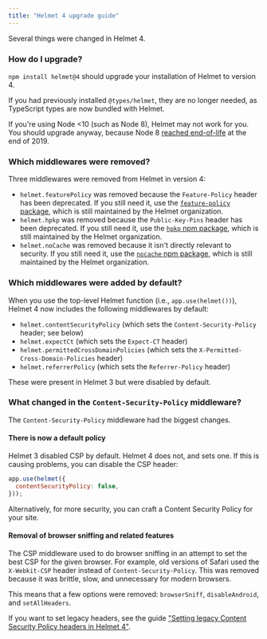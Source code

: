 ```yaml
---
title: "Helmet 4 upgrade guide"
---
```


Several things were changed in Helmet 4.

### How do I upgrade?

`npm install helmet@4` should upgrade your installation of Helmet to version 4.

If you had previously installed `@types/helmet`, they are no longer needed, as TypeScript types are now bundled with Helmet.

If you're using Node <10 (such as Node 8), Helmet may not work for you. You should upgrade anyway, because Node 8 [reached end-of-life](https://github.com/nodejs/Release) at the end of 2019.

### Which middlewares were removed?

Three middlewares were removed from Helmet in version 4:

- `helmet.featurePolicy` was removed because the `Feature-Policy` header has been deprecated. If you still need it, use the [`feature-policy` package](https://www.npmjs.com/package/feature-policy), which is still maintained by the Helmet organization.
- `helmet.hpkp` was removed because the `Public-Key-Pins` header has been deprecated. If you still need it, use the [`hpkp` npm package](https://www.npmjs.com/package/hpkp), which is still maintained by the Helmet organization.
- `helmet.noCache` was removed because it isn't directly relevant to security. If you still need it, use the [`nocache` npm package](https://www.npmjs.com/package/nocache), which is still maintained by the Helmet organization.

### Which middlewares were added by default?

When you use the top-level Helmet function (i.e., `app.use(helmet())`), Helmet 4 now includes the following middlewares by default:

- `helmet.contentSecurityPolicy` (which sets the `Content-Security-Policy` header; see below)
- `helmet.expectCt` (which sets the `Expect-CT` header)
- `helmet.permittedCrossDomainPolicies` (which sets the `X-Permitted-Cross-Domain-Policies` header)
- `helmet.referrerPolicy` (which sets the `Referrer-Policy` header)

These were present in Helmet 3 but were disabled by default.

### What changed in the `Content-Security-Policy` middleware?

The `Content-Security-Policy` middleware had the biggest changes.

#### There is now a default policy

Helmet 3 disabled CSP by default. Helmet 4 does not, and sets one. If this is causing problems, you can disable the CSP header:

```js
app.use(helmet({
  contentSecurityPolicy: false,
}));
```

Alternatively, for more security, you can craft a Content Security Policy for your site.

#### Removal of browser sniffing and related features

The CSP middleware used to do browser sniffing in an attempt to set the best CSP for the given browser. For example, old versions of Safari used the `X-Webkit-CSP` header instead of `Content-Security-Policy`. This was removed because it was brittle, slow, and unnecessary for modern browsers.

This means that a few options were removed: `browserSniff`, `disableAndroid`, and `setAllHeaders`.

If you want to set legacy headers, see the guide ["Setting legacy Content Security Policy headers in Helmet 4"](https://github.com/helmetjs/helmet/wiki/Setting-legacy-Content-Security-Policy-headers-in-Helmet-4).
